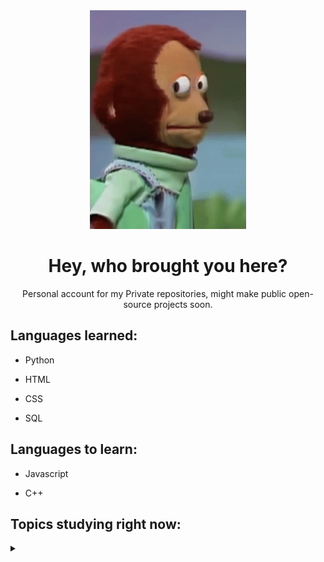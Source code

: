<div align="center">

<img src="https://github.com/Coalemus/Coalemus/blob/main/susgiphy.gif" alt="put that away" width="250" height="350">

# Hey, who brought you here?
Personal account for my Private repositories, might make public open-source projects soon.

</div>

## Languages learned:

* Python  

* HTML

* CSS

* SQL

## Languages to learn:

* Javascript

* C++

## Topics studying right now:
<details>
 <summary></summary>

* Data Structures and Algorithms 

  * book: Algorithms in a Nutshell

  * site: w3schools

* Python 

  * book: Automate the Boring Stuff with Python
  
  * site: HackerRank

  * site: SoloLearn

* Chat Bots 

  * Library: NLTK
  
  * Library: Chatterbot

* APIs

  * library: discord.py

  * library: tweepy

* Data Science

  * book: Mathematics for Machine learning

  * site: Sololearn
  
  * site: Pluralsight
  
* Web Developement (HTmL, CSS, Javascript)

  * site: Sololearn

* SQL

  * site: Select Star SQL
